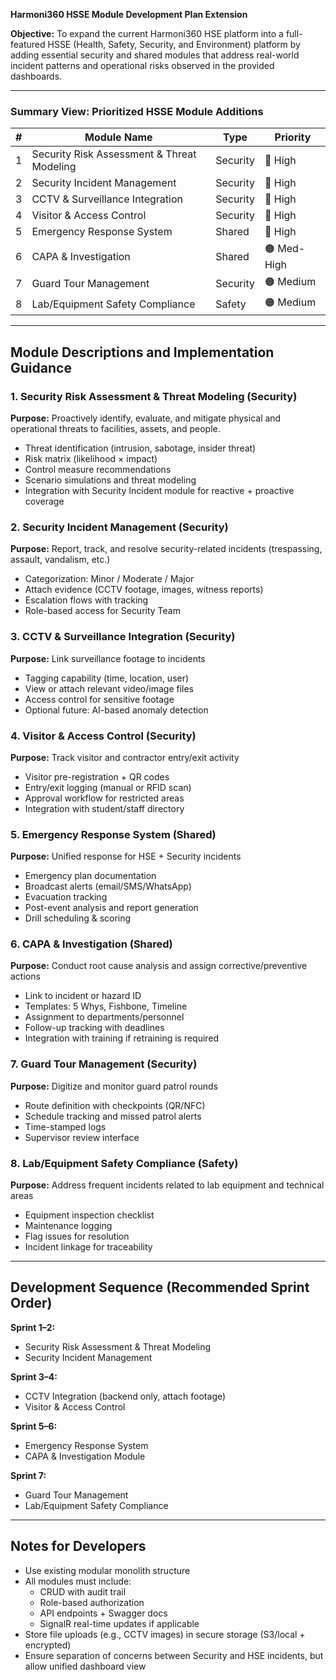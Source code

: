 
**Harmoni360 HSSE Module Development Plan Extension**

**Objective:**
To expand the current Harmoni360 HSE platform into a full-featured HSSE (Health, Safety, Security, and Environment) platform by adding essential security and shared modules that address real-world incident patterns and operational risks observed in the provided dashboards.

---

### Summary View: Prioritized HSSE Module Additions

| # | Module Name                        | Type      | Priority     |
|---|------------------------------------|-----------|--------------|
| 1 | Security Risk Assessment & Threat Modeling | Security  | 🔴 High |
| 2 | Security Incident Management       | Security  | 🔴 High |
| 3 | CCTV & Surveillance Integration    | Security  | 🔴 High |
| 4 | Visitor & Access Control           | Security  | 🔴 High |
| 5 | Emergency Response System          | Shared    | 🔴 High |
| 6 | CAPA & Investigation               | Shared    | 🟠 Med-High |
| 7 | Guard Tour Management              | Security  | 🟠 Medium |
| 8 | Lab/Equipment Safety Compliance    | Safety    | 🟠 Medium |

---

## Module Descriptions and Implementation Guidance

### 1. Security Risk Assessment & Threat Modeling (Security)
**Purpose:** Proactively identify, evaluate, and mitigate physical and operational threats to facilities, assets, and people.
- Threat identification (intrusion, sabotage, insider threat)
- Risk matrix (likelihood × impact)
- Control measure recommendations
- Scenario simulations and threat modeling
- Integration with Security Incident module for reactive + proactive coverage

### 2. Security Incident Management (Security)
**Purpose:** Report, track, and resolve security-related incidents (trespassing, assault, vandalism, etc.)
- Categorization: Minor / Moderate / Major
- Attach evidence (CCTV footage, images, witness reports)
- Escalation flows with tracking
- Role-based access for Security Team

### 3. CCTV & Surveillance Integration (Security)
**Purpose:** Link surveillance footage to incidents
- Tagging capability (time, location, user)
- View or attach relevant video/image files
- Access control for sensitive footage
- Optional future: AI-based anomaly detection

### 4. Visitor & Access Control (Security)
**Purpose:** Track visitor and contractor entry/exit activity
- Visitor pre-registration + QR codes
- Entry/exit logging (manual or RFID scan)
- Approval workflow for restricted areas
- Integration with student/staff directory

### 5. Emergency Response System (Shared)
**Purpose:** Unified response for HSE + Security incidents
- Emergency plan documentation
- Broadcast alerts (email/SMS/WhatsApp)
- Evacuation tracking
- Post-event analysis and report generation
- Drill scheduling & scoring

### 6. CAPA & Investigation (Shared)
**Purpose:** Conduct root cause analysis and assign corrective/preventive actions
- Link to incident or hazard ID
- Templates: 5 Whys, Fishbone, Timeline
- Assignment to departments/personnel
- Follow-up tracking with deadlines
- Integration with training if retraining is required

### 7. Guard Tour Management (Security)
**Purpose:** Digitize and monitor guard patrol rounds
- Route definition with checkpoints (QR/NFC)
- Schedule tracking and missed patrol alerts
- Time-stamped logs
- Supervisor review interface

### 8. Lab/Equipment Safety Compliance (Safety)
**Purpose:** Address frequent incidents related to lab equipment and technical areas
- Equipment inspection checklist
- Maintenance logging
- Flag issues for resolution
- Incident linkage for traceability

---

## Development Sequence (Recommended Sprint Order)
**Sprint 1–2:**
- Security Risk Assessment & Threat Modeling
- Security Incident Management

**Sprint 3–4:**
- CCTV Integration (backend only, attach footage)
- Visitor & Access Control

**Sprint 5–6:**
- Emergency Response System
- CAPA & Investigation Module

**Sprint 7:**
- Guard Tour Management
- Lab/Equipment Safety Compliance

---

## Notes for Developers
- Use existing modular monolith structure
- All modules must include:
  - CRUD with audit trail
  - Role-based authorization
  - API endpoints + Swagger docs
  - SignalR real-time updates if applicable
- Store file uploads (e.g., CCTV images) in secure storage (S3/local + encrypted)
- Ensure separation of concerns between Security and HSE incidents, but allow unified dashboard view
